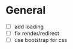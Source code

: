 # **General**

- [ ] add loading
- [ ] fix render/redirect
- [ ] use bootstrap for css

<br>


<br>
